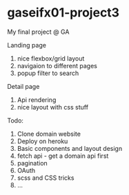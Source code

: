 # gaseifx01-project3

My final project @ GA

Landing page

1. nice flexbox/grid layout
2. navigaion to different pages
3. popup filter to search

Detail page

1. Api rendering
2. nice layout with css stuff

Todo:

1. Clone domain website
2. Deploy on heroku
3. Basic components and layout design
4. fetch api - get a domain api first
5. pagination
6. OAuth
7. scss and CSS tricks
8. ...
